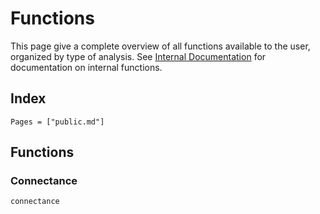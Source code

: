 # Functions

This page give a complete overview of all functions available to the user,
organized by type of analysis. See [Internal Documentation](@ref) for
documentation on internal functions.

## Index

~~~@index
Pages = ["public.md"]
~~~

## Functions

### Connectance

~~~@docs
connectance
~~~
